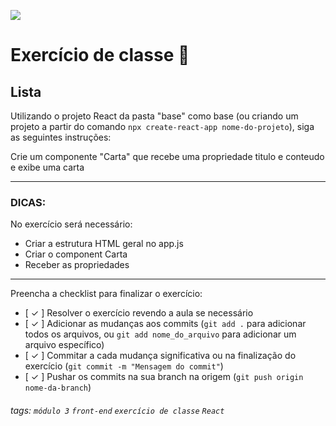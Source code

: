 ![](https://i.imgur.com/xG74tOh.png)

# Exercício de classe 🏫

## Lista

Utilizando o projeto React da pasta "base" como base (ou criando um projeto a partir do comando `npx create-react-app nome-do-projeto`), siga as seguintes instruções:

Crie um componente "Carta" que recebe uma propriedade titulo e conteudo e exibe uma carta

---

### DICAS:

No exercício será necessário:

- Criar a estrutura HTML geral no app.js
- Criar o component Carta
- Receber as propriedades

---

Preencha a checklist para finalizar o exercício:

- [ ✓ ] Resolver o exercício revendo a aula se necessário
- [ ✓ ] Adicionar as mudanças aos commits (`git add .` para adicionar todos os arquivos, ou `git add nome_do_arquivo` para adicionar um arquivo específico)
- [ ✓ ] Commitar a cada mudança significativa ou na finalização do exercício (`git commit -m "Mensagem do commit"`)
- [ ✓ ] Pushar os commits na sua branch na origem (`git push origin nome-da-branch`)

###### tags: `módulo 3` `front-end` `exercício de classe` `React`
